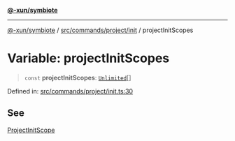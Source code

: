 [**@-xun/symbiote**](../../../../../README.md)

***

[@-xun/symbiote](../../../../../README.md) / [src/commands/project/init](../README.md) / projectInitScopes

# Variable: projectInitScopes

> `const` **projectInitScopes**: [`Unlimited`](../../../../configure/enumerations/UnlimitedGlobalScope.md#unlimited)[]

Defined in: [src/commands/project/init.ts:30](https://github.com/Xunnamius/symbiote/blob/99b7edbb8da48599bbf2df3d7283dc44dcebb760/src/commands/project/init.ts#L30)

## See

[ProjectInitScope](../../../../configure/enumerations/UnlimitedGlobalScope.md)
